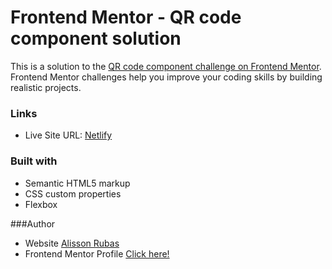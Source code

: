 # Frontend Mentor - QR code component solution

This is a solution to the [QR code component challenge on Frontend Mentor](https://www.frontendmentor.io/challenges/qr-code-component-iux_sIO_H). Frontend Mentor challenges help you improve your coding skills by building realistic projects. 

### Links

- Live Site URL: [Netlify](https://tranquil-snickerdoodle-ff1c9a.netlify.app/) 

### Built with

- Semantic HTML5 markup
- CSS custom properties
- Flexbox 

###Author 
- Website [Alisson Rubas](https://rubasalisson.com/)
- Frontend Mentor Profile [Click here!](https://www.frontendmentor.io/profile/rubastricks)

